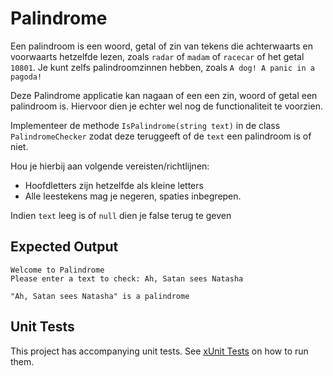 # Palindrome

Een palindroom is een woord, getal of zin van tekens die achterwaarts en voorwaarts hetzelfde lezen, zoals `radar` of `madam` of `racecar` of het getal `10801`. Je kunt zelfs palindroomzinnen hebben, zoals `A dog! A panic in a pagoda!`

Deze Palindrome applicatie kan nagaan of een een zin, woord of getal een palindroom is. Hiervoor dien je echter wel nog de functionaliteit te voorzien.

Implementeer de methode `IsPalindrome(string text)` in de class `PalindromeChecker` zodat deze teruggeeft of de `text` een palindroom is of niet.

Hou je hierbij aan volgende vereisten/richtlijnen:

* Hoofdletters zijn hetzelfde als kleine letters
* Alle leestekens mag je negeren, spaties inbegrepen.

Indien `text` leeg is of `null` dien je false terug te geven

## Expected Output

```
Welcome to Palindrome
Please enter a text to check: Ah, Satan sees Natasha

"Ah, Satan sees Natasha" is a palindrome
```

## Unit Tests

This project has accompanying unit tests. See [xUnit Tests](/README.md#xunit-tests) on how to run them.
